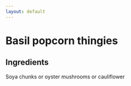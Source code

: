 ```yaml
---
layout: default
---
```

# Basil popcorn thingies
## Ingredients
Soya chunks or oyster mushrooms or cauliflower
